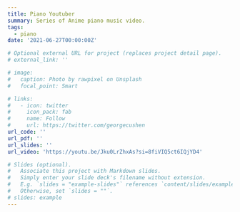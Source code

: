 ```yaml
---
title: Piano Youtuber
summary: Series of Anime piano music video.
tags:
  - piano
date: '2021-06-27T00:00:00Z'

# Optional external URL for project (replaces project detail page).
# external_link: ''

# image:
#   caption: Photo by rawpixel on Unsplash
#   focal_point: Smart

# links:
#   - icon: twitter
#     icon_pack: fab
#     name: Follow
#     url: https://twitter.com/georgecushen
url_code: ''
url_pdf: ''
url_slides: ''
url_video: 'https://youtu.be/Jku0LrZhxAs?si=8fiVIQ5ct6IQjYD4'

# Slides (optional).
#   Associate this project with Markdown slides.
#   Simply enter your slide deck's filename without extension.
#   E.g. `slides = "example-slides"` references `content/slides/example-slides.md`.
#   Otherwise, set `slides = ""`.
# slides: example
---
```


<!-- [Greenry Rain]({{< youtube Jku0LrZhxAs >}})

[優しい風が吹くあの場所で] ({{< bilibili id="BV1zq4y1d7o1" >}}) -->

